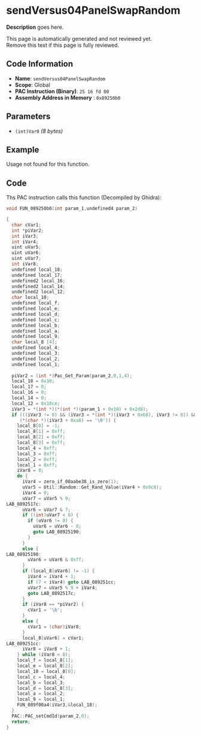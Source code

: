 # sendVersus04PanelSwapRandom

**Description** goes here.

This page is automatically generated and not reviewed yet.<br>Remove this text if this page is fully reviewed.

## Code Information

- **Name**: `sendVersus04PanelSwapRandom`
- **Scope**: Global
- **PAC Instruction (Binary)**: `25 16 fd 00`
- **Assembly Address in Memory** : `0x89250b0`

## Parameters

- `(int)Var0` *(8 bytes)*

## Example

Usage not found for this function.

## Code

Ths PAC instruction calls this function (Decompiled by Ghidra):

```c
void FUN_089250b0(int param_1,undefined4 param_2)

{
  char cVar1;
  int *piVar2;
  int iVar3;
  int iVar4;
  uint uVar5;
  uint uVar6;
  uint uVar7;
  int iVar8;
  undefined local_18;
  undefined local_17;
  undefined2 local_16;
  undefined2 local_14;
  undefined2 local_12;
  char local_10;
  undefined local_f;
  undefined local_e;
  undefined local_d;
  undefined local_c;
  undefined local_b;
  undefined local_a;
  undefined local_9;
  char local_8 [4];
  undefined local_4;
  undefined local_3;
  undefined local_2;
  undefined local_1;
  
  piVar2 = (int *)Pac_Get_Param(param_2,0,1,4);
  local_18 = 0x10;
  local_17 = 0;
  local_16 = 0;
  local_14 = 0;
  local_12 = 0x10ce;
  iVar3 = *(int *)(*(int *)(param_1 + 0x10) + 0x2d8);
  if (((iVar3 != 0) && (iVar3 = *(int *)(iVar3 + 0x68), iVar3 != 0)) &&
     (*(char *)(iVar3 + 0xa8) == '\0')) {
    local_8[0] = -1;
    local_8[1] = 0xff;
    local_8[2] = 0xff;
    local_8[3] = 0xff;
    local_4 = 0xff;
    local_3 = 0xff;
    local_2 = 0xff;
    local_1 = 0xff;
    iVar8 = 0;
    do {
      iVar4 = zero_if_08aabe38_is_zero(1);
      uVar5 = Util::Random::Get_Rand_Value(iVar4 + 0x9c8);
      iVar4 = 0;
      uVar7 = uVar5 % 9;
LAB_0892517c:
      uVar6 = uVar7 & 7;
      if ((int)uVar7 < 0) {
        if (uVar6 != 0) {
          uVar6 = uVar6 - 8;
          goto LAB_08925190;
        }
      }
      else {
LAB_08925190:
        uVar6 = uVar6 & 0xff;
      }
      if (local_8[uVar6] != -1) {
        iVar4 = iVar4 + 1;
        if (7 < iVar4) goto LAB_089251cc;
        uVar7 = uVar5 % 9 + iVar4;
        goto LAB_0892517c;
      }
      if (iVar8 == *piVar2) {
        cVar1 = '\b';
      }
      else {
        cVar1 = (char)iVar8;
      }
      local_8[uVar6] = cVar1;
LAB_089251cc:
      iVar8 = iVar8 + 1;
    } while (iVar8 < 8);
    local_f = local_8[1];
    local_e = local_8[2];
    local_10 = local_8[0];
    local_c = local_4;
    local_b = local_3;
    local_d = local_8[3];
    local_a = local_2;
    local_9 = local_1;
    FUN_089f00a4(iVar3,&local_18);
  }
  PAC::PAC_setCmdId(param_2,0);
  return;
}
```

